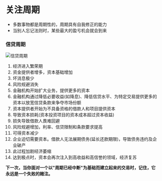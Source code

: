 # 关注周期

- 多数事物都是周期性的，周期具有自我修正的能力
- 当别人忘记法则时，某些最大的盈亏机会就会到来

### 信贷周期

![信贷周期](/Users/8ku/Desktop/git/themostimportantthing/notebook-themostimportantthing/assets/信贷周期.png)

1. 经济进入繁荣期
2. 资金提供者增多，资本基础增加
3. 坏消息极少
4. 风险规避消失
5. 金融机构开始扩大业务，提供更多的资本
6. 金融机构通过降低必要收益(如降息)、降低信贷水平、为特定交易提供更多的资本以放宽信贷条款来争夺市场份额
7. 资本提供者开始为不具备资格的借款人和项目提供资本
8. 导致资本损耗(资本投资项目的资本成本超过资本收益)
9. 损失导致借款人畏难回避
10. 风险规避增加，利率、信贷限制和条款要求提高
11. 可得资本减少
12. 企业迫切需要资本。借款人无法展期债务(延长还款期限)，导致债务违约及企业破产
13. 此过程加剧经济萎缩
14. 达到极点时，资本会再次注入到高收益和高信誉的领域，经济复苏

**下一次，当你面对一个以"周期已经中断"为基础而建立起来的交易时，记住，它永远是一个失败的赌注。**